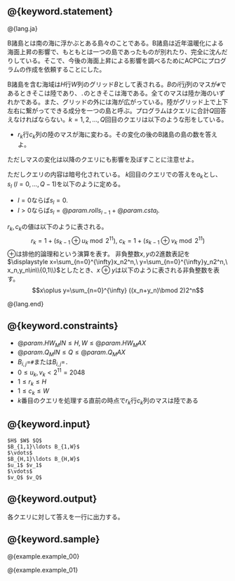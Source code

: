 ## @{keyword.statement}

@{lang.ja}

B諸島とは南の海に浮かぶとある島々のことである。B諸島は近年温暖化による海面上昇の影響で、もともとは一つの島であったものが別れたり、完全に沈んだりしている。そこで、今後の海面上昇による影響を調べるためにACPCにプログラムの作成を依頼することにした。

B諸島を含む海域は$H$行$W$列のグリッド$B$として表される。$B$の$i$行$j$列のマスが`#`であるときそこは陸であり、`.`のときそこは海である。全てのマスは陸か海のいずれかである。また、グリッドの外には海が広がっている。陸がグリッド上で上下左右に繋がってできる成分を一つの島と呼ぶ。プログラムはクエリに合計$Q$回答えなければならない。$k=1,2,\ldots,Q$回目のクエリは以下のような形をしている。

- $r_k$行$c_k$列の陸のマスが海に変わる。その変化の後のB諸島の島の数を答えよ。

ただしマスの変化は以降のクエリにも影響を及ぼすことに注意せよ。

ただしクエリの内容は暗号化されている。
$k$回目のクエリでの答えを$a_k$とし、$s_l\ (l=0,\ldots,Q-1)$を以下のように定める。

- $l=0$ならば$s_l=0$.
- $l>0$ならば$s_l=@{param.roll}s_{l-1}+@{param.cst}a_l$.

$r_k,c_k$の値は以下のように表される。
$$r_k=1+(s_{k-1}\oplus u_k\bmod{2^{11}}),\ c_k=1+(s_{k-1}\oplus v_k\bmod{2^{11}})$$
$\oplus$は排他的論理和という演算を表す。
非負整数$x,y$の2進数表記を$\displaystyle x=\sum_{n=0}^{\infty}x_n2^n,\ y=\sum_{n=0}^{\infty}y_n2^n,\ x_n,y_n\in\\{0,1\\}$としたとき、$x\oplus y$は以下のように表される非負整数を表す。
$$x\oplus y=\sum_{n=0}^{\infty} ((x_n+y_n)\bmod 2)2^n$$

@{lang.end}

## @{keyword.constraints}

- $@{param.HW_MIN} \leq H,W \leq @{param.HW_MAX}$
- $@{param.Q_MIN} \leq Q \leq @{param.Q_MAX}$
- $B_{i,j}=$`#`または$B_{i,j}=$`.`
- $0\le u_k,v_k< 2^{11}=2048$
- $1\le r_k \le H$
- $1\le c_k \le W$
- $k$番目のクエリを処理する直前の時点で$r_k$行$c_k$列のマスは陸である

## @{keyword.input}

```
$H$ $W$ $Q$
$B_{1,1}\ldots B_{1,W}$
$\vdots$
$B_{H,1}\ldots B_{H,W}$
$u_1$ $v_1$
$\vdots$
$v_Q$ $v_Q$
```

## @{keyword.output}
各クエリに対して答えを一行に出力する。

## @{keyword.sample}

@{example.example_00}

@{example.example_01}
